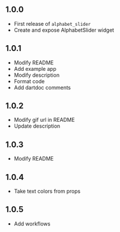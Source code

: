 ## 1.0.0

* First release of `alphabet_slider`
* Create and expose AlphabetSlider widget

## 1.0.1

* Modify README
* Add example app
* Modify description
* Format code
* Add dartdoc comments

## 1.0.2

* Modify gif url in README
* Update description

## 1.0.3

* Modify README

## 1.0.4

* Take text colors from props



## 1.0.5
* Add workflows


